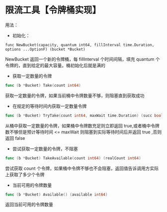 # 限流工具【令牌桶实现】


用法：

- 初始化：

``
func NewBucket(capacity, quantum int64, fillInterval time.Duration, options ...OptionF) (bucket *Bucket) 
``

NewBucket 返回一个新的令牌桶，每 fillInterval 个时间间隔，填充 quantum 个令牌的，直到给定的最大容量。桶初始化后就是满的

- 获取一定数量的令牌

```go
func (b *Bucket) Take(count int64) 
```

获取一定数量的令牌，如果当前桶中令牌数量不够，则阻塞直到获取成功

- 在规定的等待时间内获取一定数量令牌


```go
func (b *Bucket) TryTake(count int64, maxWait time.Duration) (succ bool)
```

从桶中获取一定数量的令牌，如果桶中令牌数充足则立即返回 true,或者桶中令牌数不够但是预计等待时间 <= maxWait 则阻塞到实际等待时间后并返回 true ,否则返回 false


- 尝试获取一定数量的令牌，不阻塞

```go
func (b *Bucket) TakeAvailable(count int64) (realCount int64) 
```

尝试获取 count 个令牌，如果桶中令牌不够也不会阻塞，返回值告诉调用方实际上获取了多少个令牌


- 当前可用的令牌数量
```go
func (b *Bucket) Available() (available int64)
```
返回当前可用的令牌数量


